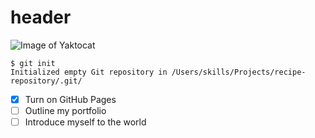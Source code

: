 # header

![Image of Yaktocat](https://octodex.github.com/images/yaktocat.png)



```
$ git init
Initialized empty Git repository in /Users/skills/Projects/recipe-repository/.git/
```


- [x] Turn on GitHub Pages
- [ ] Outline my portfolio
- [ ] Introduce myself to the world
